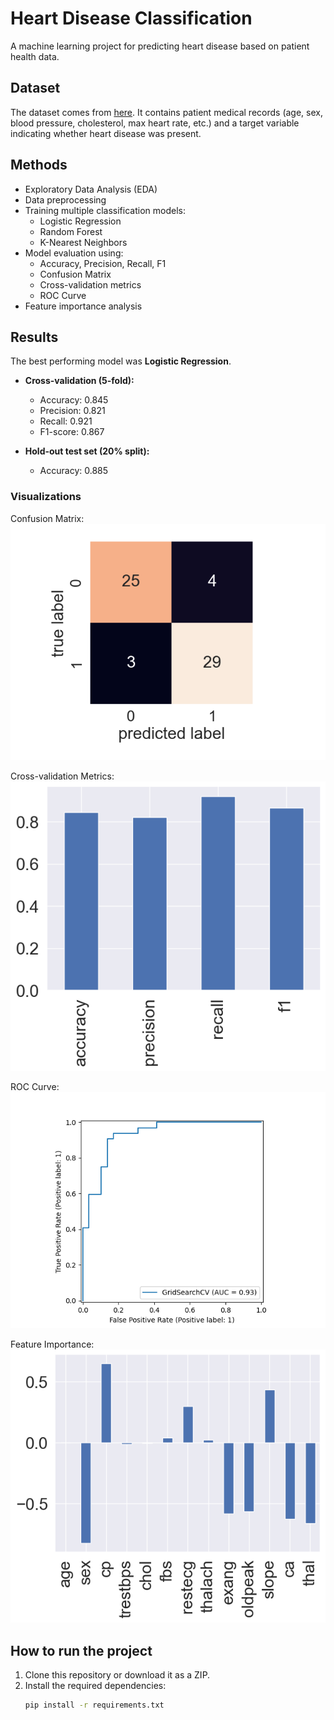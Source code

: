 # Heart Disease Classification

A machine learning project for predicting heart disease based on patient health data.

## Dataset
The dataset comes from [here](https://www.kaggle.com/datasets/johnsmith88/heart-disease-dataset).
It contains patient medical records (age, sex, blood pressure, cholesterol, max heart rate, etc.) and a target variable indicating whether heart disease was present.

## Methods
- Exploratory Data Analysis (EDA)
- Data preprocessing
- Training multiple classification models:
  - Logistic Regression
  - Random Forest
  - K-Nearest Neighbors
- Model evaluation using:
  - Accuracy, Precision, Recall, F1
  - Confusion Matrix
  - Cross-validation metrics
  - ROC Curve
- Feature importance analysis

## Results
The best performing model was **Logistic Regression**.

- **Cross-validation (5-fold):**
  - Accuracy: 0.845
  - Precision: 0.821
  - Recall: 0.921
  - F1-score: 0.867

- **Hold-out test set (20% split):**
  - Accuracy: 0.885

### Visualizations
Confusion Matrix:  
![Confusion Matrix](results/confusion_matrix.png)

Cross-validation Metrics:  
![Cross-validation Metrics](results/cv_metrics.png)

ROC Curve:  
![ROC Curve](results/roc_curve.png)

Feature Importance:  
![Feature Importance](results/feature_importance.png)

## How to run the project
1. Clone this repository or download it as a ZIP.  
2. Install the required dependencies:
   ```bash
   pip install -r requirements.txt
   ```
